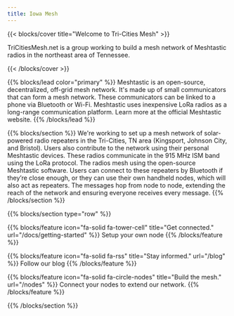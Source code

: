 ```yaml
---
title: Iowa Mesh
---
```


{{< blocks/cover title="Welcome to Tri-Cities Mesh" >}}
<p class="lead mt-5">TriCitiesMesh.net is a group working to build a mesh network of Meshtastic radios in the northeast area of Tennessee. </p>
{{< /blocks/cover >}}

{{% blocks/lead color="primary" %}}
Meshtastic is an open-source, decentralized, off-grid mesh network. It's made up of small communicators that can form a mesh network.
These communicators can be linked to a phone via Bluetooth or Wi-Fi.
Meshtastic uses inexpensive LoRa radios as a long-range communication platform.
Learn more at the official Meshtastic website.
{{% /blocks/lead %}}

{{% blocks/section %}}
We're working to set up a mesh network of solar-powered radio repeaters in the Tri-Cities, TN area (Kingsport, Johnson City, and Bristol).
Users also contribute to the network using their personal Meshtastic devices.
These radios communicate in the 915 MHz ISM band using the LoRa protocol.
The radios mesh using the open-source Meshtastic software.
Users can connect to these repeaters by Bluetooth if they’re close enough, or they can use their own handheld nodes, which will also act as repeaters.
The messages hop from node to node, extending the reach of the network and ensuring everyone receives every message.
{{% /blocks/section %}}

{{% blocks/section type="row" %}}

{{% blocks/feature icon="fa-solid fa-tower-cell" title="Get connected." url="/docs/getting-started" %}}
Setup your own node
{{% /blocks/feature %}}

{{% blocks/feature icon="fa-solid fa-rss" title="Stay informed."
    url="/blog" %}}
Follow our blog
{{% /blocks/feature %}}

{{% blocks/feature icon="fa-solid fa-circle-nodes" title="Build the mesh."
    url="/nodes" %}}
Connect your nodes to extend our network.
{{% /blocks/feature %}}

{{% /blocks/section %}}
